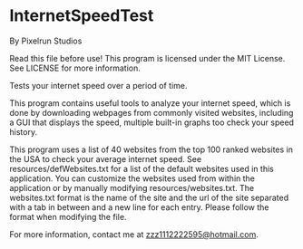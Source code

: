 InternetSpeedTest
=================

By Pixelrun Studios

Read this file before use! This program is licensed under the MIT License. 
See LICENSE for more information.

Tests your internet speed over a period of time. 

This program contains useful tools to analyze your internet speed, 
which is done by downloading webpages from commonly visited websites,
including a GUI that displays the speed, multiple built-in graphs
too check your speed history.

This program uses a list of 40 websites from the top 100 ranked websites 
in the USA to check your average internet speed.
See resources/defWebsites.txt for a list of the default websites
used in this application. You can customize the websites used
from within the application or by manually modifying resources/websites.txt.
The websites.txt format is the name of the site and the url of the site
separated with a tab in between and a new line for each entry. Please follow
the format when modifying the file.

For more information, contact me at zzz1112222595@hotmail.com.